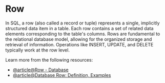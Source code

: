 # Row

In SQL, a row (also called a record or tuple) represents a single, implicitly structured data item in a table. Each row contains a set of related data elements corresponding to the table's columns. Rows are fundamental to the relational database model, allowing for the organized storage and retrieval of information. Operations like INSERT, UPDATE, and DELETE typically work at the row level.

Learn more from the following resources:

- [@article@Row - Database](https://en.wikipedia.org/wiki/Row_(database))
- [@article@Database Row: Definition, Examples](https://www.devx.com/terms/database-row/)
